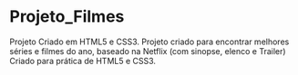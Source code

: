 # Projeto_Filmes
Projeto Criado em HTML5 e CSS3.
Projeto criado para encontrar melhores séries e filmes do ano, baseado na Netflix (com sinopse, elenco e Trailer)
Criado para prática de HTML5 e CSS3.
